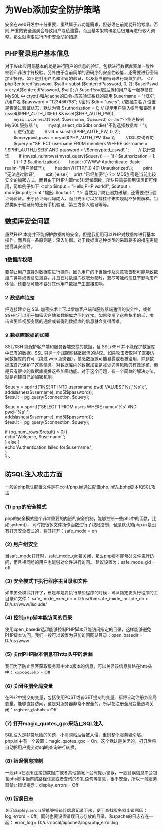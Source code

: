 # 为Web添加安全防护策略

<p>安全在web开发中十分重要，虽然属于非功能需求，但必须在前期就开始考虑。否则,严重的安全漏洞会导致用户隐私泄露，而且基本架构确定后很难再进行较大调整。那么就需要进行PHP安全防护措施</p>  

<h2>PHP登录用户基本信息</h2>  

<p>对于Web应用最基本的就是进行用户的信息的验证，包括进行数据库表单一致性校验和非法字符校验。另外由于当前简单的密码序列安全性较低，还需要进行密码加密操作。如下是对用户名和密码的验证，以及将当前密码进行简单加密。  
＜?php  
$enteredPassword.  
$salt = substr($enteredPassword, 0, 2);  
$userPswd = crypt($enteredPassword, $salt);  
// $userPswd然后就和用户名一起存储在MySQL 中  
crypt()和Apache的口令-应答验证系统的应用  
$username = "HBX"; //用户名  
$password = "123456798"; //密码  
$db = "users"; //数据库名  
// 设置是否通过验证标志，默认为否  
$authorization = 0;  
// 提示用户输入帐号和密码  
if (isset($PHP_AUTH_USER) &amp;&amp; isset($PHP_AUTH_PW)){  
　　mysql_pconnect($host, $username, $passwd) or die("不能连接到MySQL服务器!");  
　　mysql_select_db($db) or die("不能选择数据库！");  
　　// 进行加密  
　　$salt = substr($PHP_AUTH_PW, 0, 2);  
　　$encrypted_pswd = crypt($PHP_AUTH_PW, $salt);  
　　//SQL查询语句  
　　$query = "SELECT username FROM members WHERE username = \'$PHP_AUTH_USER\' AND password = \'$encrypted_pswd\'";  
　　// 执行查询  
　　if (mysql_numrows(mysql_query($query)) == 1) {  
$authorization = 1;  
　　}  
}  
if (! $authorization){  
　　header(\'WWW-Authenticate: Basic realm="用户验证"\');  
　　header(\'HTTP/1.0 401 Unauthorized\');  
　　print "无法通过验证";  
　　exit;  
}else {  
　print "已经加密";}  
?＞  
MD5加密是当前比较安全的加密方式，而且由于PHP内置md5()混编函数，所以只需要调用该类即可使用，简单例子如下  
＜php  
$input = "Hello,PHP world!";  
$output = md5($input);  
print "输出: $output ";  
?＞  
当然为了防止暴力破解，还需要进行验证码验证。由于验证码代码庞大，而且完全可以加载挂件来实现就不多做解释。当然类似于验证码的还有手机验证、第三方多人验证等等。</p>  

<h2>数据库安全问题</h2>  

<p>虽然PHP 本身并不能保护数据库的安全，但是我们用可以PHP对数据库进行基本操作。而且有一条原则是：深入防御。对于数据库这种类型的采取较多的措施更能提高其安全性。</p>  

<h3>1数据库权限</h3>  

<p>要禁止用户直接对数据库进行操作，因为用户的不当操作及恶意攻击都可能导致数据库异常或者信息泄露。并且在对数据库权限分配时，要尽可能的低且不影响用户体验，还要尽可能不要对其他用户数据产生直接影响。</p>  

### 2.数据库连接
把连接建立在 SSL 加密技术上可以增加客户端和服务器端通信的安全性，或者 SSH也可以用于加密客户端和数据库之间的连接。如果使用了这些技术的话，攻击者要监视服务器的通信或者得到数据库的信息就会变得困难。  
### 3.数据库数据的加密
SSL/SSH 能保护客户端和服务器端交换的数据，但 SSL/SSH 并不能保护数据库中已有的数据。SSL 只是一个加密网络数据流的协议。如果攻击者取得了直接访问数据库的许可（绕过 web 服务器），敏感数据就可能暴露或者被滥用，除非数据库自己保护了这些信息。对数据库内的数据加密是减少这类风险的有效途径，但是只有很少的数据库提供这些加密功能。对于这个问题，有一个简单的解决办法，就是创建自己的加密机制。  
<?php <br>
$query = sprintf("INSERT INTO users(name,pwd) VALUES('%s','%s');", <br>
addslashes($username), md5($password)); <br>
$result = pg_query($connection, $query);  </p>

<p>$query = sprintf("SELECT 1 FROM users WHERE name='%s' AND pwd='%s';", <br>
addslashes($username), md5($password)); <br>
$result = pg_query($connection, $query);  </p>

<p>if (pg_num_rows($result) > 0) { <br>
echo 'Welcome, $username!'; <br>
} else { <br>
echo 'Authentication failed for $username.'; <br>
} <br>
?> </p>

<h2>防SQL注入攻击方面</h2>

<p>一般的php默认配置文件是在conf/php.ini通过配置php.ini防止php脚本和SQL攻击</p>

<h3>(1) php的安全模式</h3>

<p>php的安全模式是个非常重要的内嵌的安全机制，能够控制一些php中的函数，比如system()，
同时把很多文件操作函数进行了权限控制，但是默认的php.ini是没有打开安全模式的，将其打开：safe_mode = on</p>

<h3>(2) 用户组安全</h3>

<p>当safe_mode打开时，safe_mode_gid被关闭，那么php脚本能够对文件进行访问，而且相同组的用户也能够对文件进行访问。  
建议设置为：safe_mode_gid = off</p>

<h3>(3) 安全模式下执行程序主目录和文件</h3>

<p>如果安全模式打开了，但是却是要执行某些程序的时候，可以指定要执行程序的主目录和文件：  
safe_mode_exec_dir = D:/usr/bin  
safe_mode_include_dir = D:/usr/www/include/</p>

<h3>(4) 控制php脚本能访问的目录</h3>

<p>使用open_basedir选项能够控制PHP脚本只能访问指定的目录，这样能够避免PHP脚本访问，我们一般可以设置为只能访问网站目录：open_basedir = D:/usr/www</p>

<h3>(5) 关闭PHP版本信息在http头中的泄漏</h3>

<p>我们为了防止黑客获取服务器中php版本的信息，可以关闭该信息斜路在http头中：  
expose_php = Off</p>

<h3>(6) 关闭注册全局变量</h3>

<p>在PHP中提交的变量，包括使用POST或者GET提交的变量，都将自动注册为全局变量，能够直接访问，这是对服务器非常不安全的，所以把注册全局变量选项关闭：register_globals = Off</p>

<h3>(7) 打开magic_quotes_gpc来防止SQL注入</h3>

<p>SQL注入是非常危险的问题，小则网站后台被入侵，重则整个服务器沦陷。php.ini中有一个设置：magic_quotes_gpc =  On。这个默认是关闭的，打开后将自动把用户提交对sql的查询进行转换，</p>

<h3>(8) 错误信息控制</h3>

<p>一般php在没有连接到数据库或者其他情况下会有提示错误，一般错误信息中会包含php脚本当前的路径信息或者查询的SQL语句等信息，很不安全，所以一般服务器禁止错误提示：display_errors = Off</p>

<h3>(9) 错误日志</h3>

<p>关闭display_errors后能够把错误信息记录下来，便于查找服务器出错原因：
log_errors = Off。同时也要设置错误日志存放的目录，和apache的日志存在一起：
error_log = D:/usr/local/apache2/logs/php_error.log</p>
